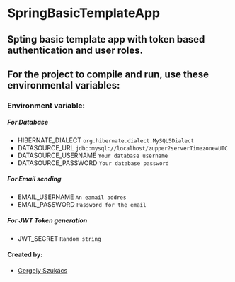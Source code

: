 # SpringBasicTemplateApp


## Spting basic template app with token based authentication and user roles.
## For the project to compile and run, use these environmental variables:

### Environment variable:

##### For Database
- HIBERNATE_DIALECT                         `org.hibernate.dialect.MySQL5Dialect`
- DATASOURCE_URL                            `jdbc:mysql://localhost/zupper?serverTimezone=UTC`
- DATASOURCE_USERNAME                       `Your database username`
- DATASOURCE_PASSWORD                       `Your database password`

##### For Email sending
- EMAIL_USERNAME                            `An eamail addres`
- EMAIL_PASSWORD                            `Password for the email`

##### For JWT Token generation
- JWT_SECRET                                `Random string`



#### Created by:
- [Gergely Szukács](https://github.com/szukacs)